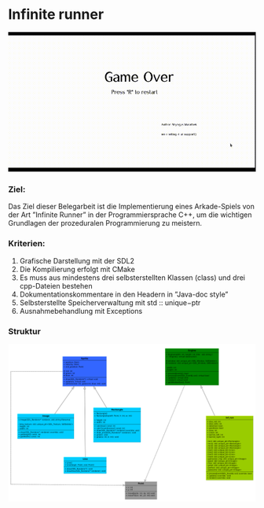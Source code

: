 # Infinite runner
![Infinite runner](https://github.com/ShyngysM/Infinite_runner_game/blob/master/inf_run.gif)

### Ziel:

Das Ziel dieser Belegarbeit ist die Implementierung eines Arkade-Spiels von der Art
”Infinite Runner” in der Programmiersprache C++, um die wichtigen Grundlagen der
prozeduralen Programmierung zu meistern.

### Kriterien:

1. Grafische Darstellung mit der SDL2
2. Die Kompilierung erfolgt mit CMake
3. Es muss aus mindestens drei selbsterstellten Klassen (class) und drei cpp-Dateien
   bestehen
4. Dokumentationskommentare in den Headern in ”Java-doc style”
5. Selbsterstellte Speicherverwaltung mit std :: unique−ptr
6. Ausnahmebehandlung mit Exceptions

### Struktur

![Klassendiagramm](https://github.com/ShyngysM/Infinite_runner_game/blob/master/uml_ok1.png)
